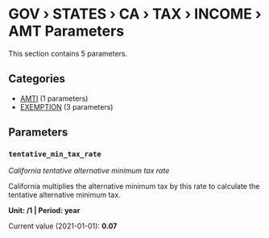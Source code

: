 # GOV › STATES › CA › TAX › INCOME › AMT Parameters

This section contains 5 parameters.

## Categories

- [AMTI](amti/index.md) (1 parameters)
- [EXEMPTION](exemption/index.md) (3 parameters)

## Parameters

### `tentative_min_tax_rate`
*California tentative alternative minimum tax rate*

California multiplies the alternative minimum tax by this rate to calculate the tentative alternative minimum tax.

**Unit: /1 | Period: year**

Current value (2021-01-01): **0.07**

